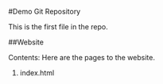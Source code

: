 #Demo Git Repository

This is the first file in the repo.

##Website

Contents:
Here are the pages to the website.
1. index.html